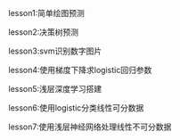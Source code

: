 lesson1:简单绘图预测

lesson2:决策树预测

lesson3:svm识别数字图片

lesson4:使用梯度下降求logistic回归参数

lesson5:浅层深度学习搭建

lesson6:使用logistic分类线性可分数据

lesson7:使用浅层神经网络处理线性不可分数据